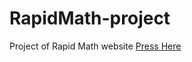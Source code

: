 # RapidMath-project
 Project of Rapid Math website
 [Press Here](https://guisouza07.github.io/RapidMath-project/)
